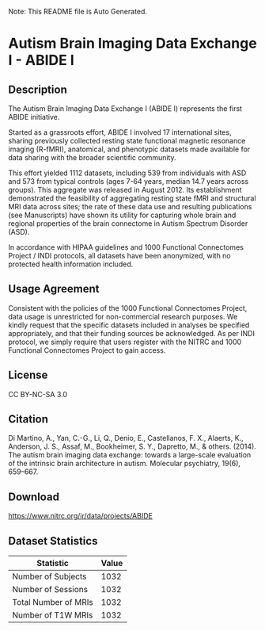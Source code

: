 Note: This README file is Auto Generated.

# Autism Brain Imaging Data Exchange I - ABIDE I

## Description

The Autism Brain Imaging Data Exchange I (ABIDE I) represents the first ABIDE initiative.

Started as a grassroots effort, ABIDE I involved 17 international sites, sharing previously 
collected resting state functional magnetic resonance imaging (R-fMRI), anatomical, and phenotypic 
datasets made available for data sharing with the broader scientific community. 

This effort yielded 1112 datasets, including 539 from individuals with ASD and 573 from typical controls 
(ages 7-64 years, median 14.7 years across groups). This aggregate was released in August 2012. Its establishment 
demonstrated the feasibility of aggregating resting state fMRI and structural MRI data across sites; 
the rate of these data use and resulting publications (see Manuscripts) have shown its utility for capturing 
whole brain and regional properties of the brain connectome in Autism Spectrum Disorder (ASD).

In accordance with HIPAA guidelines and 1000 Functional Connectomes Project / INDI protocols, all 
datasets have been anonymized, with no protected health information included.


## Usage Agreement

Consistent with the policies of the 1000 Functional Connectomes Project, data usage is unrestricted 
for non-commercial research purposes. We kindly request that the specific datasets included in analyses 
be specified appropriately, and that their funding sources be acknowledged. As per INDI protocol, we simply 
require that users register with the NITRC and 1000 Functional Connectomes Project to gain access.


## License

CC BY-NC-SA 3.0

## Citation

Di Martino, A., Yan, C.-G., Li, Q., Denio, E., Castellanos, F. X., Alaerts, K., Anderson, J. S., Assaf, M., Bookheimer, S. Y., Dapretto, M., & others. (2014). The autism brain imaging data exchange: towards a large-scale evaluation of the intrinsic brain architecture in autism. Molecular psychiatry, 19(6), 659–667.

## Download

https://www.nitrc.org/ir/data/projects/ABIDE

## Dataset Statistics

| Statistic | Value |
| --- | --- |
| Number of Subjects | 1032 |
| Number of Sessions | 1032 |
| Total Number of MRIs | 1032 |
| Number of T1W MRIs | 1032 |

